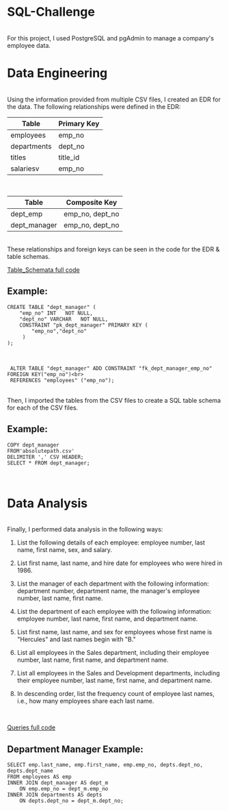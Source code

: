 # SQL-Challenge
<br>
For this project, I used PostgreSQL and pgAdmin to manage a company's employee data.
<br>

# Data Engineering 
<br>
Using the information provided from multiple CSV files, I created an EDR for the data. The following relationships were defined in the EDR: 
<br>

Table | Primary Key
------| -----------------
employees | emp_no
departments |dept_no
titles | title_id
salariesv| emp_no
<br>

Table | Composite Key
------| --------------------
dept_emp | emp_no, dept_no
dept_manager | emp_no, dept_no
<br>
These relationships and foreign keys can be seen in the code for the EDR & table schemas.
<br>

[Table_Schemata full code](https://github.com/yperez0914/SQL-Challenge/blob/main/EmployeeSQL/Data_Engineering/Table_Schemata.sql)
<br>

## Example: 

```
CREATE TABLE "dept_manager" (
    "emp_no" INT   NOT NULL,
    "dept_no" VARCHAR   NOT NULL,
    CONSTRAINT "pk_dept_manager" PRIMARY KEY (
        "emp_no","dept_no"
     )
);
```

<br>

```
 ALTER TABLE "dept_manager" ADD CONSTRAINT "fk_dept_manager_emp_no" FOREIGN KEY("emp_no")<br>
 REFERENCES "employees" ("emp_no");
```
<br>
Then, I imported the tables from the CSV files to create a SQL table schema for each of the CSV files.
<br>

## Example:
 ```
COPY dept_manager 
FROM'absolutepath.csv'
DELIMITER ',' CSV HEADER; 
SELECT * FROM dept_manager;
``` 
<br>

# Data Analysis
<br>
Finally, I performed data analysis in the following ways:
<br>

1. List the following details of each employee: employee number, last name, first name, sex, and salary.

2. List first name, last name, and hire date for employees who were hired in 1986.

3. List the manager of each department with the following information: department number, department name, the manager's employee number, last name, first name.

4. List the department of each employee with the following information: employee number, last name, first name, and department name.

5. List first name, last name, and sex for employees whose first name is "Hercules" and last names begin with "B."

6. List all employees in the Sales department, including their employee number, last name, first name, and department name.

7. List all employees in the Sales and Development departments, including their employee number, last name, first name, and department name.

8. In descending order, list the frequency count of employee last names, i.e., how many employees share each last name.
<br>

[Queries full code](https://github.com/yperez0914/SQL-Challenge/blob/main/EmployeeSQL/Data_Analysis/Queries.sql)
<br>

## Department Manager Example: 

```
SELECT emp.last_name, emp.first_name, emp.emp_no, depts.dept_no, depts.dept_name 
FROM employees AS emp 
INNER JOIN dept_manager AS dept_m 
    ON emp.emp_no = dept_m.emp_no 
INNER JOIN departments AS depts
    ON depts.dept_no = dept_m.dept_no;
```